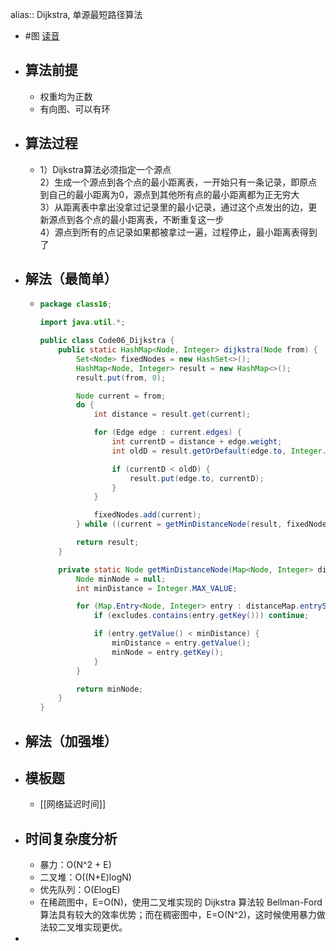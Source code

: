 alias:: Dijkstra, 单源最短路径算法

- #图 [读音](https://www.google.com/search?q=dijkstra+pronunciation)
- ## 算法前提
	- 权重均为正数
	- 有向图、可以有环
- ## 算法过程
	- 1）Dijkstra算法必须指定一个源点   
	  2）生成一个源点到各个点的最小距离表，一开始只有一条记录，即原点到自己的最小距离为0，源点到其他所有点的最小距离都为正无穷大  
	  3）从距离表中拿出没拿过记录里的最小记录，通过这个点发出的边，更新源点到各个点的最小距离表，不断重复这一步  
	  4）源点到所有的点记录如果都被拿过一遍，过程停止，最小距离表得到了
- ## 解法（最简单）
	- ```java
	  package class16;
	  
	  import java.util.*;
	  
	  public class Code06_Dijkstra {
	      public static HashMap<Node, Integer> dijkstra(Node from) {
	          Set<Node> fixedNodes = new HashSet<>();
	          HashMap<Node, Integer> result = new HashMap<>();
	          result.put(from, 0);
	  
	          Node current = from;
	          do {
	              int distance = result.get(current);
	  
	              for (Edge edge : current.edges) {
	                  int currentD = distance + edge.weight;
	                  int oldD = result.getOrDefault(edge.to, Integer.MAX_VALUE);
	  
	                  if (currentD < oldD) {
	                      result.put(edge.to, currentD);
	                  }
	              }
	  
	              fixedNodes.add(current);
	          } while ((current = getMinDistanceNode(result, fixedNodes)) != null);
	  
	          return result;
	      }
	  
	      private static Node getMinDistanceNode(Map<Node, Integer> distanceMap, Set<Node> excludes) {
	          Node minNode = null;
	          int minDistance = Integer.MAX_VALUE;
	  
	          for (Map.Entry<Node, Integer> entry : distanceMap.entrySet()) {
	              if (excludes.contains(entry.getKey())) continue;
	  
	              if (entry.getValue() < minDistance) {
	                  minDistance = entry.getValue();
	                  minNode = entry.getKey();
	              }
	          }
	  
	          return minNode;
	      }
	  }
	  
	  ```
- ## 解法（加强堆）
- ## 模板题
	- [[网络延迟时间]]
- ## 时间复杂度分析
	- 暴力：O(N^2 + E)
	- 二叉堆：O((N+E)logN)
	- 优先队列：O(ElogE)
	- 在稀疏图中，E=O(N)，使用二叉堆实现的 Dijkstra 算法较 Bellman-Ford 算法具有较大的效率优势；而在稠密图中，E=O(N^2)，这时候使用暴力做法较二叉堆实现更优。
-